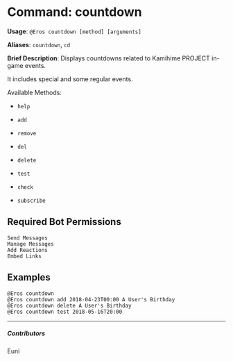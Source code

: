 # Command: countdown


**Usage**: `@Eros countdown [method] [arguments]`

**Aliases**: `countdown`, `cd`

**Brief Description**: Displays countdowns related to Kamihime PROJECT in-game events.

It includes special and some regular events.

Available Methods:

- `help`

- `add`

- `remove`

- `del`

- `delete`

- `test`

- `check`

- `subscribe`



## Required Bot Permissions

```
Send Messages
Manage Messages
Add Reactions
Embed Links
```

## Examples

```
@Eros countdown 
@Eros countdown add 2018-04-23T00:00 A User's Birthday
@Eros countdown delete A User's Birthday
@Eros countdown test 2018-05-16T20:00
```


---

##### Contributors


Euni

